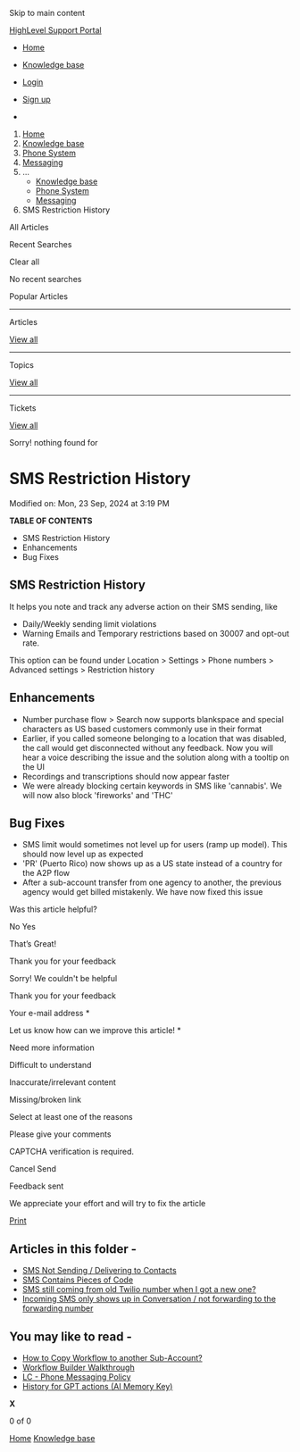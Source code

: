 Skip to main content

[ HighLevel Support Portal ](https://help.gohighlevel.com)

  * [ Home ](/support/home)
  * [ Knowledge base ](/support/solutions)

  * [Login](/support/login)
  * [Sign up](/support/signup)
  * 

  1. [Home](/support/home)
  2. [Knowledge base](/support/solutions)
  3. [Phone System](/support/solutions/48000415161)
  4. [Messaging](/support/solutions/folders/48000690075)
  5. ... 
     * [Knowledge base](/support/solutions)
     * [Phone System](/support/solutions/48000415161)
     * [Messaging](/support/solutions/folders/48000690075)
  6. SMS Restriction History

All  Articles 

Recent Searches

Clear all

No recent searches

Popular Articles

* * *

Articles

[View all](/support/search/solutions)

* * *

Topics

[View all](/support/search/topics)

* * *

Tickets

[View all](/support/search/tickets)

Sorry! nothing found for   

# SMS Restriction History

Modified on: Mon, 23 Sep, 2024 at 3:19 PM

**TABLE OF CONTENTS**

  * SMS Restriction History
  * Enhancements
  * Bug Fixes

## **SMS Restriction History**

It helps you note and track any adverse action on their SMS sending, like 

  * Daily/Weekly sending limit violations
  * Warning Emails and Temporary restrictions based on 30007 and opt-out rate.

This option can be found under Location > Settings > Phone numbers > Advanced settings > Restriction history

## **Enhancements**

  * Number purchase flow > Search now supports blankspace and special characters as US based customers commonly use in their format
  * Earlier, if you called someone belonging to a location that was disabled, the call would get disconnected without any feedback. Now you will hear a voice describing the issue and the solution along with a tooltip on the UI
  * Recordings and transcriptions should now appear faster
  * We were already blocking certain keywords in SMS like 'cannabis'. We will now also block 'fireworks' and 'THC'

## **Bug Fixes**

  * SMS limit would sometimes not level up for users (ramp up model). This should now level up as expected
  * 'PR' (Puerto Rico) now shows up as a US state instead of a country for the A2P flow
  * After a sub-account transfer from one agency to another, the previous agency would get billed mistakenly. We have now fixed this issue

Was this article helpful?

No  Yes 

That’s Great!

Thank you for your feedback

Sorry! We couldn't be helpful

Thank you for your feedback

Your e-mail address *

Let us know how can we improve this article! *

Need more information 

Difficult to understand 

Inaccurate/irrelevant content 

Missing/broken link 

Select at least one of the reasons 

Please give your comments 

CAPTCHA verification is required. 

Cancel  Send 

Feedback sent

We appreciate your effort and will try to fix the article

[Print](javascript:print\(\))

## Articles in this folder -

  * [SMS Not Sending / Delivering to Contacts](/support/solutions/articles/48000981696-sms-not-sending-delivering-to-contacts)
  * [SMS Contains Pieces of Code](/support/solutions/articles/48000979914-sms-contains-pieces-of-code)
  * [SMS still coming from old Twilio number when I got a new one?](/support/solutions/articles/48001152123-sms-still-coming-from-old-twilio-number-when-i-got-a-new-one-)
  * [Incoming SMS only shows up in Conversation / not forwarding to the forwarding number](/support/solutions/articles/48001156789-incoming-sms-only-shows-up-in-conversation-not-forwarding-to-the-forwarding-number)

## You may like to read -

  * [How to Copy Workflow to another Sub-Account?](/support/solutions/articles/155000001229-how-to-copy-workflow-to-another-sub-account-)
  * [Workflow Builder Walkthrough](/support/solutions/articles/155000001254-workflow-builder-walkthrough)
  * [LC - Phone Messaging Policy](/support/solutions/articles/48001213941-lc-phone-messaging-policy)
  * [History for GPT actions (AI Memory Key)](/support/solutions/articles/155000003026-history-for-gpt-actions-ai-memory-key-)

**X**

0 of 0 []()

[Home](/support/home) [Knowledge base](/support/solutions)
